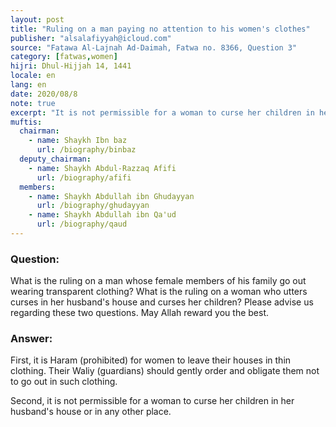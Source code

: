 ```yaml
---
layout: post
title: "Ruling on a man paying no attention to his women's clothes"
publisher: "alsalafiyyah@icloud.com"
source: "Fatawa Al-Lajnah Ad-Daimah, Fatwa no. 8366, Question 3"
category: [fatwas,women]
hijri: Dhul-Hijjah 14, 1441
locale: en
lang: en
date: 2020/08/8
note: true
excerpt: "It is not permissible for a woman to curse her children in her husband's house or in any other place."
muftis:
  chairman: 
    - name: Shaykh Ibn baz
      url: /biography/binbaz
  deputy_chairman:
    - name: Shaykh Abdul-Razzaq Afifi
      url: /biography/afifi
  members: 
    - name: Shaykh Abdullah ibn Ghudayyan
      url: /biography/ghudayyan
    - name: Shaykh Abdullah ibn Qa'ud
      url: /biography/qaud
---
```


### Question: 

What is the ruling on a man whose female members of his family go out wearing transparent clothing? What is the ruling on a woman who utters curses in her husband's house and curses her children? Please advise us regarding these two questions. May Allah reward you the best.

### Answer: 

First, it is Haram (prohibited) for women to leave their houses in thin clothing. Their Waliy (guardians) should gently order and obligate them not to go out in such clothing. 

Second, it is not permissible for a woman to curse her children in her husband's house or in any other place. 
